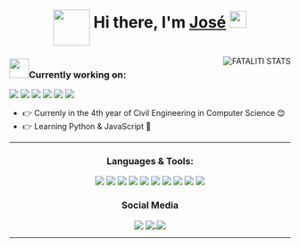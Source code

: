 
<div align="center">
   <h1>
      <img align="middle" src="https://user-images.githubusercontent.com/49794011/111344331-0c36dc80-865b-11eb-8592-85abecac5393.png" width=65 height=65 />
      Hi there, I'm <a href="https://github.com/GODfataliti">José</a> <img src="https://media.giphy.com/media/hvRJCLFzcasrR4ia7z/giphy.gif" width="30px"> </h1>
</div>

<!--[![Fataliti's GitHub stats](https://github-readme-stats.vercel.app/api?username=GODfataliti&count_private=true&show_icons=true&theme=radical)](https://github.com/GODfataliti/github-readme-stats)
<p align="left"> 
</p>
-->



<a href="#Fataliti-title">
   <img src="https://github-readme-stats.vercel.app/api?username=GODfataliti&count_private=true&show_icons=true&theme=radical" alt="FATALITI STATS" align="right" />
</a>
<div>
   <h3><img width="35" src="https://img.icons8.com/nolan/64/working-with-a-laptop.png"/>Currently working on: </h3>
   <a src="https://github.com/"><img src="https://img.icons8.com/nolan/64/github.png"/></a>
   <a src="https://www.javascript.com/"><img src="https://img.icons8.com/nolan/64/javascript.png"/></a>
   <a src="https://reactjs.org/docs/getting-started.html"><img src="https://img.icons8.com/nolan/452/react-native.png"/></a>
   <a src="https://www.w3schools.com/css/"><img src="https://img.icons8.com/nolan/64/css-filetype.png"/></a>
   <a src="https://www.w3schools.com/html/"><img src="https://img.icons8.com/nolan/64/html-5.png"/></a>
   <a src="https://www.python.org/"> <img src="https://img.icons8.com/nolan/64/python.png"/> </a>
</div>

<ul>
   <li>👉 Currenly in the 4th year of Civil Engineering in Computer Science 😊</li>
   <li>👉 Learning Python & JavaScript 💼</li>
</ul>

----
<div align="center">
   <h3 align="center"> Languages & Tools: </h3>
   <a align="center"><img src="https://img.icons8.com/nolan/64/java-coffee-cup-logo.png"/></a>
   <a align="center"><img src="https://img.icons8.com/nolan/452/react-native.png"/></a>
   <a align="center"><img src="https://img.icons8.com/nolan/64/github.png"/></a>
   <a align="middle"><img src="https://img.icons8.com/nolan/64/copyright.png"/></a>
   <a align="middle"><img src="https://img.icons8.com/nolan/64/javascript.png"/></a>
   <a align="middle"><img src="https://img.icons8.com/nolan/64/css-filetype.png"/></a>
   <a align="middle"><img src="https://img.icons8.com/nolan/64/html-5.png"/></a>
   <a align="middle"><img src="https://img.icons8.com/nolan/64/python.png"/></a>
   <a align="middle"><img src="https://img.icons8.com/nolan/64/mysql.png"/></a>
   <a align="middle"><img src="https://img.icons8.com/nolan/64/sublime-text-new-logo.png"/> </a>
</div>

<div align="center">
   <h3 align="center">Social Media</h3>
   <a href="https://twitch.tv/fataliti" target="_blank"><img align="center" src="https://img.icons8.com/nolan/64/twitch.png"/></a>
   <!--<a href="https://www.instagram.com/fataliti_joze/" target="_blank"><img align="center" src="https://img.icons8.com/nolan/64/instagram-new.png"/></a>-->
   <a href="https://www.linkedin.com/in/fatalitigonzalezjose/" target="_blank"><img align="center" src="https://img.icons8.com/nolan/64/linkedin.png"/> </a>
   <a href="https://steamcommunity.com/id/thepr0fataliti" target="_blank"><img align="center" src="https://img.icons8.com/nolan/64/steam--v2.png"/> </a>
</div>

----
<!--
<br/>
<div align="center">
   <img align="center" src="https://readme-jokes.vercel.app/api" alt="Jokes Card" />
<div/>
-->


